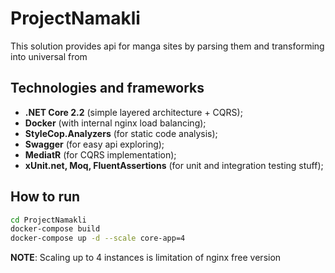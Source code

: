# ProjectNamakli
This solution provides api for manga sites by parsing them and transforming into universal from
## Technologies and frameworks
* **.NET Core 2.2** (simple layered architecture + CQRS);
* **Docker** (with internal nginx load balancing);
* **StyleCop.Analyzers** (for static code analysis);
* **Swagger** (for easy api exploring);
* **MediatR** (for CQRS implementation);
* **xUnit.net, Moq, FluentAssertions** (for unit and integration testing stuff);
## How to run
```bash
cd ProjectNamakli
docker-compose build
docker-compose up -d --scale core-app=4
```
**NOTE**: Scaling up to 4 instances is limitation of nginx free version
